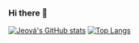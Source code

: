 ### Hi there 👋

[![Jeová's GitHub stats](https://github-readme-stats.vercel.app/api?username=jeovaramos&count_private=true&show_icons=true)](https://github.com/jeovaramos/github-readme-stats)
[![Top Langs](https://github-readme-stats.vercel.app/api/top-langs/?username=jeovaramos&layout=compact)](https://github.com/jeovaramos/github-readme-stats)



<!--
**jeovaramos/jeovaramos** is a ✨ _special_ ✨ repository because its `README.md` (this file) appears on your GitHub profile.

Here are some ideas to get you started:

- 🔭 I’m currently working on ...
- 🌱 I’m currently learning ...
- 👯 I’m looking to collaborate on ...
- 🤔 I’m looking for help with ...
- 💬 Ask me about ...
- 📫 How to reach me: ...
- 😄 Pronouns: ...
- ⚡ Fun fact: ...
-->

